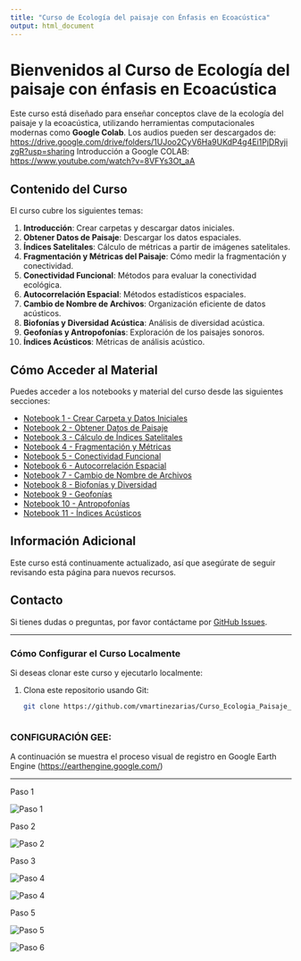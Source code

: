 ```yaml
---
title: "Curso de Ecología del paisaje con Énfasis en Ecoacústica"
output: html_document
---
```


# Bienvenidos al Curso de Ecología del paisaje con énfasis en Ecoacústica

Este curso está diseñado para enseñar conceptos clave de la ecología del paisaje y la ecoacústica, utilizando herramientas computacionales modernas como **Google Colab**.
Los audios pueden ser descargados de: https://drive.google.com/drive/folders/1UJoo2CyV6Ha9UKdP4g4Ei1PjDRyjizgR?usp=sharing
Introducción a Google COLAB: https://www.youtube.com/watch?v=8VFYs3Ot_aA



## Contenido del Curso

El curso cubre los siguientes temas:

1. **Introducción**: Crear carpetas y descargar datos iniciales.
2. **Obtener Datos de Paisaje**: Descargar los datos espaciales.
3. **Índices Satelitales**: Cálculo de métricas a partir de imágenes satelitales.
4. **Fragmentación y Métricas del Paisaje**: Cómo medir la fragmentación y conectividad.
5. **Conectividad Funcional**: Métodos para evaluar la conectividad ecológica.
6. **Autocorrelación Espacial**: Métodos estadísticos espaciales.
7. **Cambio de Nombre de Archivos**: Organización eficiente de datos acústicos.
8. **Biofonías y Diversidad Acústica**: Análisis de diversidad acústica.
9. **Geofonías y Antropofonías**: Exploración de los paisajes sonoros.
10. **Índices Acústicos**: Métricas de análisis acústico.

## Cómo Acceder al Material

Puedes acceder a los notebooks y material del curso desde las siguientes secciones:
  
- [Notebook 1 - Crear Carpeta y Datos Iniciales](https://github.com/vmartinezarias/Curso_Ecologia_Paisaje_y-Ecoacustica/blob/main/1%20-%20Crear_carpeta_y_descargar_datos_iniciales.ipynb)
- [Notebook 2 - Obtener Datos de Paisaje](https://github.com/vmartinezarias/Curso_Ecologia_Paisaje_y-Ecoacustica/blob/main/2%20-%20Obtener_datos_de_paisaje.ipynb)
- [Notebook 3 - Cálculo de Índices Satelitales](https://github.com/vmartinezarias/Curso_Ecologia_Paisaje_y-Ecoacustica/blob/main/3%20-%20Calculo_Indices_satelitales.ipynb)
- [Notebook 4 - Fragmentación y Métricas](https://github.com/vmartinezarias/Curso_Ecologia_Paisaje_y-Ecoacustica/blob/main/4%20-%20Fragmentacion_metricas_paisaje.ipynb)
- [Notebook 5 - Conectividad Funcional](https://github.com/vmartinezarias/Curso_Ecologia_Paisaje_y-Ecoacustica/blob/main/5%20-%20Conectividad_funcional.ipynb)
- [Notebook 6 - Autocorrelación Espacial](https://github.com/vmartinezarias/Curso_Ecologia_Paisaje_y-Ecoacustica/blob/main/6%20-%20Autocorrelaci%C3%B3n_Espacial.ipynb)
- [Notebook 7 - Cambio de Nombre de Archivos](https://github.com/vmartinezarias/Curso_Ecologia_Paisaje_y-Ecoacustica/blob/main/7%20-%20Cambio_nombre_archivos.ipynb)
- [Notebook 8 - Biofonías y Diversidad](https://github.com/vmartinezarias/Curso_Ecologia_Paisaje_y-Ecoacustica/blob/main/8%20-%20Biofonias_Analisis_de_diversidad.ipynb)
- [Notebook 9 - Geofonías](https://github.com/vmartinezarias/Curso_Ecologia_Paisaje_y-Ecoacustica/blob/main/9%20-%20Geofonias.ipynb)
- [Notebook 10 - Antropofonías](https://github.com/vmartinezarias/Curso_Ecologia_Paisaje_y-Ecoacustica/blob/main/10%20-%20Antropofonias.ipynb)
- [Notebook 11 - Índices Acústicos](https://github.com/vmartinezarias/Curso_Ecologia_Paisaje_y-Ecoacustica/blob/main/11%20-%20Indices_Acusticos.ipynb)

## Información Adicional

Este curso está continuamente actualizado, así que asegúrate de seguir revisando esta página para nuevos recursos.

## Contacto

Si tienes dudas o preguntas, por favor contáctame por [GitHub Issues](https://github.com/vmartinezarias/Curso_Ecologia_Paisaje_y_Ecoacustica/issues).

---

### Cómo Configurar el Curso Localmente

Si deseas clonar este curso y ejecutarlo localmente:
1. Clona este repositorio usando Git:
   ```bash
   git clone https://github.com/vmartinezarias/Curso_Ecologia_Paisaje_y_Ecoacustica.git
   
   
   
### CONFIGURACIÓN GEE:
A continuación se muestra el proceso visual de registro en Google Earth Engine (https://earthengine.google.com/)

---

Paso 1

![Paso 1](images/01-01.jpeg)

Paso 2

![Paso 2](images/02-01.jpeg)

Paso 3

![Paso 4](images/03-01.jpeg)

![Paso 4](images/04.jpeg)

Paso 5

![Paso 5](images/05.jpeg)

![Paso 6](images/06.jpeg)
